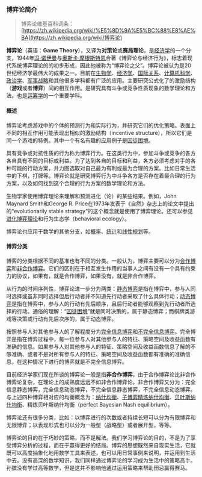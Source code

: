 ### 博弈论简介

>  博弈论维基百科词条：[https://zh.wikipedia.org/wiki/%E5%8D%9A%E5%BC%88%E8%AE%BA](https://zh.wikipedia.org/wiki/博弈论)

**博弈论**（英语：**Game Theory**），又译为**对策论**或**赛局理论**，是[经济学](https://zh.wikipedia.org/wiki/经济学)的一个分支，1944年[冯·诺伊曼](https://zh.wikipedia.org/wiki/冯·诺伊曼)与[奥斯卡·摩根斯特恩](https://zh.wikipedia.org/wiki/奥斯卡·摩根斯特恩)合著《博弈论与经济行为》，标志着现代系统博弈理论的的初步形成，因此他被称为“博弈论之父”。博弈论被认为是20世纪经济学最伟大的成果之一。目前在[生物学](https://zh.wikipedia.org/wiki/生物学)、[经济学](https://zh.wikipedia.org/wiki/经济学)、[国际关系](https://zh.wikipedia.org/wiki/国际关系)、[计算机科学](https://zh.wikipedia.org/wiki/计算机科学)、[政治学](https://zh.wikipedia.org/wiki/政治学)、[军事战略](https://zh.wikipedia.org/wiki/军事战略)和其他很多学科都有广泛的应用。主要研究公式化了的激励结构（**游戏**或者**博弈**）间的相互作用。是研究具有斗争或竞争性质现象的数学理论和方法。也是[运筹学](https://zh.wikipedia.org/wiki/運籌學)的一个重要学科。



#### **概述**

博弈论考虑游戏中的个体的预测行为和实际行为，并研究它们的优化策略。表面上不同的相互作用可能表现出相似的激励结构（incentive structure），所以它们是同一个游戏的特例。其中一个有名有趣的应用例子是[囚徒困境](https://zh.wikipedia.org/wiki/囚徒困境)。

具有竞争或对抗性质的行为称为博弈行为。在这类行为中，参加斗争或竞争的各方各自具有不同的目标或利益。为了达到各自的目标和利益，各方必须考虑对手的各种可能的行动方案，并力图选取对自己最为有利或最为合理的方案。比如日常生活中的下棋，打牌等。博弈论就是研究博弈行为中斗争各方是否存在着最合理的行为方案，以及如何找到这个合理的行为方案的数学理论和方法。

生物学家使用博弈理论来理解和预测进化（论）的某些结果。例如，John Maynard Smith和George R. Price在1973年发表于《自然》杂志上的论文中提出的“evolutionarily stable strategy”的这个概念就是使用了博弈理论。还可以参见[进化博弈理论](https://zh.wikipedia.org/wiki/进化博弈理论)和行为生态学（behavioral ecology）。

博弈论也应用于数学的其他分支，如[概率](https://zh.wikipedia.org/wiki/概率)、[统计](https://zh.wikipedia.org/wiki/统计)和[线性规划](https://zh.wikipedia.org/wiki/线性规划)等。



#### **博弈分类**

博弈的分类根据不同的基准也有不同的分类。一般认为，博弈主要可以分为[合作博弈](https://zh.wikipedia.org/wiki/合作博弈)和[非合作博弈](https://zh.wikipedia.org/w/index.php?title=非合作博弈&action=edit&redlink=1)。它们的区别在于相互发生作用的当事人之间有没有一个具有约束力的协议，如果有，就是合作博弈，如果没有，就是非合作博弈。

从行为的时间序列性，博弈论进一步分为两类：[静态博弈](https://zh.wikipedia.org/w/index.php?title=静态博弈&action=edit&redlink=1)是指在博弈中，参与人同时选择或虽非同时选择但后行动者并不知道先行动者采取了什么具体行动；[动态博弈](https://zh.wikipedia.org/wiki/动态博弈)是指在博弈中，参与人的行动有先后顺序，且后行动者能够观察到先行动者所选择的行动。通俗的理解：“[囚徒困境](https://zh.wikipedia.org/wiki/囚徒困境)”就是同时决策的，属于静态博弈；而棋牌类游戏等决策或行动有先后次序的，属于动态博弈。

按照参与人对其他参与人的了解程度分为[完全信息博弈](https://zh.wikipedia.org/w/index.php?title=完全信息博弈&action=edit&redlink=1)和[不完全信息博弈](https://zh.wikipedia.org/w/index.php?title=不完全信息博弈&action=edit&redlink=1)。完全博弈是指在博弈过程中，每一位参与人对其他参与人的特征、策略空间及收益函数有准确的信息。如果参与人对其他参与人的特征、策略空间及收益函数信息了解的不够准确、或者不是对所有参与人的特征、策略空间及收益函数都有准确的准确信息，在这种情况下进行的博弈就是不完全信息博弈。

目前经济学家们现在所谈的博弈论一般是指**非合作博弈**，由于合作博弈论比非合作博弈论复杂，在理论上的成熟度远远不如非合作博弈论。非合作博弈又分为：完全信息静态博弈，完全信息动态博弈，不完全信息静态博弈，不完全信息动态博弈。与上述四种博弈相对应的均衡概念为：[纳什均衡](https://zh.wikipedia.org/wiki/纳什均衡)、[子博弈精炼纳什均衡](https://zh.wikipedia.org/w/index.php?title=子博弈精炼纳什均衡&action=edit&redlink=1)、[贝叶斯纳什均衡](https://zh.wikipedia.org/wiki/贝叶斯纳什均衡)、精炼贝叶斯纳什均衡（perfect Bayesian Nash equilibrium）。

博弈论还有很多分类，比如：以博弈进行的次数或者持续长短可以分为有限博弈和无限博弈；以表现形式也可以分为一般型（战略型）或者展开型，等等。



博弈论的目的在于巧妙的策略，而不是解法。我们学习博弈论的目的，不是为了享受博弈分析的过程，而在于贏得更好的结局。博弈的思想既然来自现实生活，它就既可以高度抽象化地用数学工具来表述，也可以用日常事例来说明，并运用到生活中去。没有高深的数学知识，我们同样通过博弈论的学习成为生活中的策略高手。孙膑没有学过高等数学，但是这并不影响他通过运用策略来帮助田忌赢得赛马。

